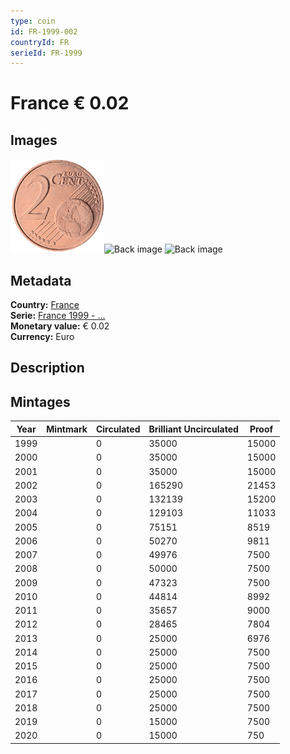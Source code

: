 ```yaml
---
type: coin
id: FR-1999-002
countryId: FR
serieId: FR-1999
---
```


# France € 0.02

## Images

<img src="../../../img/common-2002-002.png" height="150" alt="Front image"><img src="img/france-1999-002.png" height="150" alt="Back image">     ![Back image]()

## Metadata

**Country:** [France](../index.md)\
**Serie:** [France 1999 - ...](index.md)\
**Monetary value:** € 0.02\
**Currency:** Euro

## Description


## Mintages

| Year | Mintmark | Circulated | Brilliant Uncirculated | Proof |
| ---- | -------- | ---------- | ---------------------- | ----- |
| 1999 |  | 0| 35000 | 15000 |
| 2000 |  | 0| 35000 | 15000 |
| 2001 |  | 0| 35000 | 15000 |
| 2002 |  | 0| 165290 | 21453 |
| 2003 |  | 0| 132139 | 15200 |
| 2004 |  | 0| 129103 | 11033 |
| 2005 |  | 0| 75151 | 8519 |
| 2006 |  | 0| 50270 | 9811 |
| 2007 |  | 0| 49976 | 7500 |
| 2008 |  | 0| 50000 | 7500 |
| 2009 |  | 0| 47323 | 7500 |
| 2010 |  | 0| 44814 | 8992 |
| 2011 |  | 0| 35657 | 9000 |
| 2012 |  | 0| 28465 | 7804 |
| 2013 |  | 0| 25000 | 6976 |
| 2014 |  | 0| 25000 | 7500 |
| 2015 |  | 0| 25000 | 7500 |
| 2016 |  | 0| 25000 | 7500 |
| 2017 |  | 0| 25000 | 7500 |
| 2018 |  | 0| 25000 | 7500 |
| 2019 |  | 0| 15000 | 7500 |
| 2020 |  | 0| 15000 | 750 |
